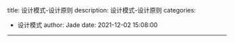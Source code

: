 title: 设计模式-设计原则
description: 设计模式-设计原则
categories:
  - 设计模式
author: Jade
date: 2021-12-02 15:08:00
---
